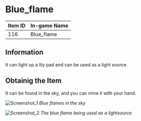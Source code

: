 # Blue_flame
| Item ID | In-game Name |
| ------- | ------------ |
| 116     | Blue_flame   |

## Information 
It can light up a lily pad and can be used as a light source

## Obtainig the Item
It can be found in the sky, and you can mine it with your hand.

![Screenshot_1](https://user-images.githubusercontent.com/59568966/171044931-68d30530-9184-4d08-b775-a8a27f59e326.png)
*Blue flames in the sky*

![Screenshot_2](https://user-images.githubusercontent.com/59568966/171045089-83726318-2acc-4ebc-b178-1aacd6b26a2c.png)
*The blue flame being used as a lightsource*
